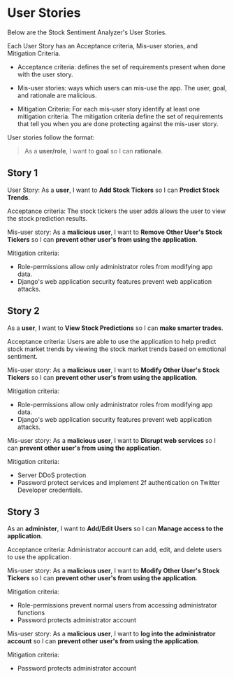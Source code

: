 # User Stories

Below are the Stock Sentiment Analyzer's User Stories. 

Each User Story has an Acceptance criteria, Mis-user stories, and Mitigation Criteria.

* Acceptance criteria: defines the set of requirements present when done with the user story.

* Mis-user stories: ways which users can mis-use the app. The user, goal, and rationale are malicious.

* Mitigation Criteria: For each mis-user story identify at least one mitigation criteria. The mitigation criteria define the set of requirements that tell you when you are done protecting against the mis-user story.

User stories follow the format: 

> As a **user/role**, I want to **goal** so I can **rationale**.

## Story 1

User Story: As a **user**, I want to **Add Stock Tickers** so I can **Predict Stock Trends**.

Acceptance criteria: The stock tickers the user adds allows the user to view the stock prediction results. 

Mis-user story: As a **malicious user**, I want to **Remove Other User's Stock Tickers** so I can **prevent other user's from using the application**. 

Mitigation criteria: 

* Role-permissions allow only administrator roles from modifying app data. 
* Django's web application security features prevent web application attacks.

## Story 2

As a **user**, I want to **View Stock Predictions** so I can **make smarter trades**.

Acceptance criteria: Users are able to use the application to help predict stock market trends by viewing the stock market trends based on emotional sentiment. 

Mis-user story: As a **malicious user**, I want to **Modify Other User's Stock Tickers** so I can **prevent other user's from using the application**. 

Mitigation criteria: 

* Role-permissions allow only administrator roles from modifying app data. 
* Django's web application security features prevent web application attacks. 

Mis-user story: As a **malicious user**, I want to **Disrupt web services** so I can **prevent other user's from using the application**. 

Mitigation criteria: 

* Server DDoS protection
* Password protect services and implement 2f authentication on Twitter Developer credentials. 

## Story 3

As an **administer**, I want to **Add/Edit Users** so I can **Manage access to the application**.

Acceptance criteria: Administrator account can add, edit, and delete users to use the application. 

Mis-user story: As a **malicious user**, I want to **Modify Other User's Stock Tickers** so I can **prevent other user's from using the application**. 

Mitigation criteria: 

* Role-permissions prevent normal users from accessing administrator functions
* Password protects administrator account

Mis-user story: As a **malicious user**, I want to **log into the administrator account** so I can **prevent other user's from using the application**. 

Mitigation criteria: 

* Password protects administrator account
